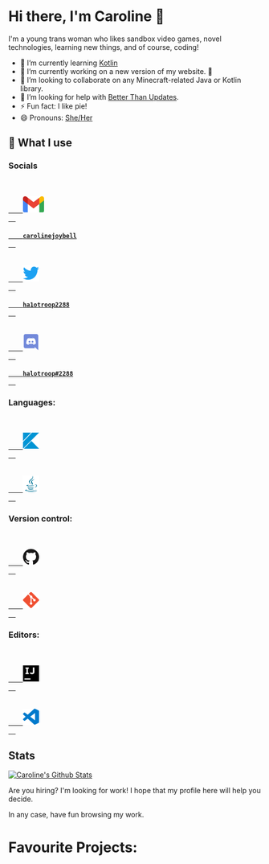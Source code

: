 # Hi there, I'm Caroline 👋

I'm a young trans woman who likes sandbox video games, novel technologies, learning new things, and of course, coding!

- 🌱 I’m currently learning [Kotlin](https://kotlinlang.org/)
- 🔭 I’m currently working on a new version of my website. 👻
- 👯 I’m looking to collaborate on any Minecraft-related Java or Kotlin library.
- 🤔 I’m looking for help with [Better Than Updates](https://github.com/Better-Than-Updates-MC).
- ⚡ Fun fact: I like pie!
- 😄 Pronouns: [She/Her](https://pronoun.is/she/her)

## 🌠 What I use
<!--- Modified from KodingDev's profile: --->

### Socials

<code>
  <a href="https://mail.google.com">
    <img height="32" src="/assets/gmail.svg">
  </a>
  <a href="mailto://carolinejoybell@gmail.com">
    <b>carolinejoybell</b>
  </a>
</code>

<code>
  <a href="https://twitter.com">
    <img height="32" src="/assets/twitter.svg">
  </a>
  <a href="https://twitter.com/ha1otroop2288">
    <b>ha1otroop2288</b>
  </a>
</code>

<code>
  <a href="https://discord.com">
    <img height="32" src="/assets/discord.svg">
  </a>
  <a href="https://halotroop.com/discord/html">
    <b>halotroop#2288</b>
  </a>
</code>

### Languages:

<code>
  <a href="https://kotlinlang.org">
    <img height="32" src="/assets/kotlin.svg">
  </a>
</code>
<code>
  <a href="https://blog.adoptopenjdk.net/">
    <img height="32" src="/assets/java.svg">
  </a>
</code>

### Version control:

<code>
  <a href="https://github.com">
    <img height="32" src="/assets/github.svg">
  </a>
</code>
<code>
  <a href="https://git-scm.com">
    <img height="32" src="/assets/git.svg">
  </a>
</code>

### Editors:

<code>
  <a href="https://www.jetbrains.com/idea/">
    <img height="32" src="/assets/intellijidea.svg">
  </a>
</code>
<code>
  <a href="https://code.visualstudio.com/">
    <img height="32" src="/assets/visualstudiocode.svg">
  </a>
</code>

## Stats

[![Caroline's Github Stats](https://github-readme-stats.vercel.app/api?username=halotroop2288)](https://github.com/halotroop2288)
<!--- Removed Language stats becuase they were inaccurate --->

Are you hiring? I'm looking for work! I hope that my profile here will help you decide.

In any case, have fun browsing my work.

# Favourite Projects:
